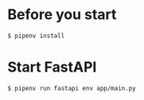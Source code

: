 # Before you start

```
$ pipenv install
```

# Start FastAPI

```
$ pipenv run fastapi env app/main.py
```